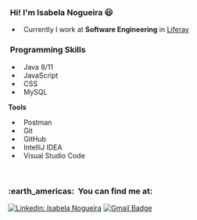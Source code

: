 
<h3> &nbsp;Hi! I'm Isabela Nogueira 😃 </h3>

-  &nbsp; Currently I work at **Software Engineering** in <a href="https://www.liferay.com/pt/home">Liferay</a>

<h3> &nbsp;Programming Skills </h3>

  -  &nbsp; Java 8/11
  -  &nbsp; JavaScript 
  -  &nbsp; CSS 
  -  &nbsp; MySQL 

**Tools**

  -  &nbsp; Postman 
  -  &nbsp; Git 
  -  &nbsp; GitHub 
  -  &nbsp; IntelliJ IDEA 
  -  &nbsp; Visual Studio Code 
 
  
<br/>

<h3> :earth_americas: &nbsp;You can find me at: </h3> 

[![Linkedin: Isabela Nogueira](https://img.shields.io/badge/-IsabelaNogueira-blue?style=flat-square&logo=Linkedin&logoColor=white&link=https://www.linkedin.com/in/isabela-nogueira-4b9353186/)]([LINK-DO-SEU-LINKEDIN](https://www.linkedin.com/in/isabela-nogueira-4b9353186/))
[![Gmail Badge](https://img.shields.io/badge/-isabelammn@gmail.com-006bed?style=flat-square&logo=Gmail&logoColor=white&link=mailto:isabelammn@gmail.com)](mailto:isabelammn@gmail.com)

